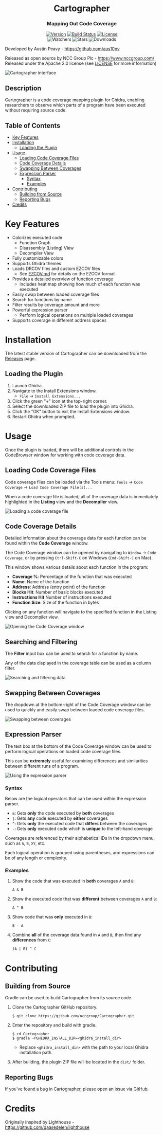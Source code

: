 <h1 align="center">Cartographer</h1>

<h3 align="center">Mapping Out Code Coverage</h3>

<p align="center">
    <a href="https://github.com/nccgroup/Cartographer/releases/latest"><img src="https://img.shields.io/github/v/release/nccgroup/Cartographer" alt="Version"></a>
    <a href="https://github.com/nccgroup/Cartographer/actions"><img src="https://img.shields.io/github/actions/workflow/status/nccgroup/Cartographer/build.yml" alt="Build Status"></a>
    <a href="LICENSE"><img src="https://img.shields.io/github/license/nccgroup/Cartographer" alt="License"></a>
    <br>
    <img src="https://img.shields.io/github/watchers/nccgroup/Cartographer" alt="Watchers">
    <img src="https://img.shields.io/github/stars/nccgroup/Cartographer" alt="Stars">
    <img src="https://img.shields.io/github/downloads/nccgroup/Cartographer/total" alt="Downloads">
</p>

Developed by Austin Peavy - https://github.com/aus10pv

Released as open source by NCC Group Plc - https://www.nccgroup.com/  
Released under the Apache 2.0 license (see [LICENSE](LICENSE) for more information)

![Cartographer interface](screenshots/cartographer.png)

## Description

Cartographer is a code coverage mapping plugin for Ghidra, enabling researchers to observe which parts of a program have been executed without requiring source code.

## Table of Contents

- [Key Features](#key-features)
- [Installation](#installation)
  - [Loading the Plugin](#loading-the-plugin)
- [Usage](#usage)
  - [Loading Code Coverage Files](#loading-code-coverage-files)
  - [Code Coverage Details](#code-coverage-details)
  - [Swapping Between Coverages](#swapping-between-coverages)
  - [Expression Parser](#expression-parser)
    - [Syntax](#syntax)
    - [Examples](#examples)
- [Contributing](#contributing)
  - [Building from Source](#building-from-source)
  - [Reporting Bugs](#reporting-bugs)
- [Credits](#credits)

# Key Features

* Colorizes executed code
  * Function Graph
  * Disassembly (Listing) View
  * Decompiler View
* Fully customizable colors
* Supports Ghidra themes
* Loads DRCOV files and custom EZCOV files
  * See [EZCOV.md](EZCOV.md) for details on the EZCOV format
* Provides a detailed overview of function coverage
  * Includes heat map showing how much of each function was executed
* Easily swap between loaded coverage files
* Search for functions by name
* Filter results by coverage amount and more
* Powerful expression parser
  * Perform logical operations on multiple loaded coverages
* Supports coverage in different address spaces

# Installation

The latest stable version of Cartographer can be downloaded from the [Releases](https://github.com/nccgroup/Cartographer/releases/latest) page.

## Loading the Plugin

1. Launch Ghidra.
2. Navigate to the Install Extensions window.
   * `File` -> `Install Extensions...`
3. Click the green "+" icon at the top-right corner.
4. Select the downloaded ZIP file to load the plugin into Ghidra.
5. Click the "OK" button to exit the Install Extensions window.
6. Restart Ghidra when prompted.

# Usage

Once the plugin is loaded, there will be additional controls in the CodeBrowser window for working with code coverage data.

## Loading Code Coverage Files

Code coverage files can be loaded via the Tools menu: `Tools` -> `Code Coverage` -> `Load Code Coverage File(s)...`

When a code coverage file is loaded, all of the coverage data is immediately highlighted in the **Listing** view and the **Decompiler** view.

![Loading a code coverage file](screenshots/loading.gif)

## Code Coverage Details

Detailed information about the coverage data for each function can be found within the **Code Coverage** window.

The Code Coverage window can be opened by navigating to `Window` -> `Code Coverage`, or by pressing `Ctrl-Shift-C` on Windows (`Cmd-Shift-C` on Mac).

This window shows various details about each function in the program:

* **Coverage %**: Percentage of the function that was executed
* **Name**: Name of the function
* **Address**: Address (entry point) of the function
* **Blocks Hit**: Number of basic blocks executed
* **Instructions Hit** Number of instructions executed
* **Function Size**: Size of the function in bytes

Clicking on any function will navigate to the specified function in the Listing view and Decompiler view.

![Opening the Code Coverage window](screenshots/ccwindow.gif)

## Searching and Filtering

The **Filter** input box can be used to search for a function by name.

Any of the data displayed in the coverage table can be used as a column filter.

![Searching and filtering data](screenshots/filter.gif)

## Swapping Between Coverages

The dropdown at the bottom-right of the Code Coverage window can be used to quickly and easily swap between loaded code coverage files.

![Swapping between coverages](screenshots/swap.gif)

## Expression Parser

The text box at the bottom of the Code Coverage window can be used to perform logical operations on loaded code coverage files.

This can be **extremely** useful for examining differences and similarities between different runs of a program.

![Using the expression parser](screenshots/expression.gif)

### Syntax

Below are the logical operators that can be used within the expression parser.

* `&`: Gets **only** the code executed by **both** coverages
* `|`: Gets **any** code executed by **either** coverages
* `^`: Gets **only** the executed code that **differs** between the coverages
* `-`: Gets **only** executed code which is **unique** to the left-hand coverage

Coverages are referenced by their alphabetical IDs in the dropdown menu, such as `A`, `B`, `XY`, etc.

Each logical operation is grouped using parentheses, and expressions can be of any length or complexity.

### Examples

1. Show the code that was executed in **both** coverages `A` and `B`:
   ```
   A & B
   ```
   
2. Show the executed code that was **different** between coverages `A` and `B`:
   ```
   A ^ B
   ```
   
3. Show code that was **only** executed in `B`:
   ```
   B - A
   ```

4. Combine **all** of the coverage data found in `A` and `B`, then find any **differences** from `C`:
   ```
   (A | B) ^ C
   ```

# Contributing

## Building from Source

Gradle can be used to build Cartographer from its source code.

1. Clone the Cartographer GitHub repository.
   ```
   $ git clone https://github.com/nccgroup/Cartographer.git
   ```

2. Enter the repository and build with gradle.
   ```
   $ cd Cartographer
   $ gradle -PGHIDRA_INSTALL_DIR=<ghidra_install_dir>
   ```
   * Replace `<ghidra_install_dir>` with the path to your local Ghidra installation path.

3. After building, the plugin ZIP file will be located in the `dist/` folder.

## Reporting Bugs

If you've found a bug in Cartographer, please open an issue via [GitHub](https://github.com/nccgroup/Cartographer/issues/new/choose).

# Credits

Originally inspired by Lighthouse - https://github.com/gaasedelen/lighthouse
